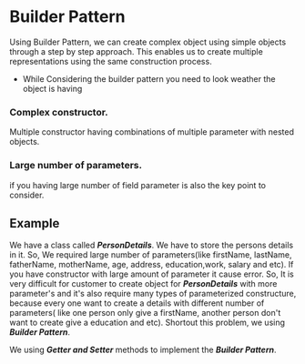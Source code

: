 # Builder Pattern
Using Builder Pattern, we can create complex object using simple objects through a step by step approach. This enables us to create multiple representations using the same construction process.

* While Considering the builder pattern you need to look weather the object is having
### Complex constructor.
Multiple constructor having combinations of multiple parameter with nested objects.
### Large number of parameters.
if you having large number of field parameter is also the key point to consider.

## Example
We have a class called __*PersonDetails*__. We have to store the persons details in it. So, We required large number of parameters(like firstName, lastName, fatherName, motherName, age, address, education,work, salary and etc). If you have constructor with large amount of parameter it cause error. So, It is very difficult for customer to create object for __*PersonDetails*__ with more parameter's and it's also require many types of parameterized constructure, because every one want to create a details with different number of parameters( like one person only give a firstName, another person don't want to create give a education and etc). Shortout this problem, we using __*Builder Pattern*__. 

We using __*Getter and Setter*__ methods to implement the __*Builder Pattern*__.

